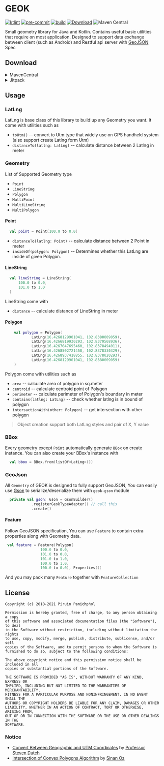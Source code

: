 # GEOK
[![ktlint](https://img.shields.io/badge/code%20style-%E2%9D%A4-FF4081.svg)](https://ktlint.github.io/)
[![pre-commit](https://img.shields.io/badge/pre--commit-enabled-brightgreen?logo=pre-commit&logoColor=white)](https://github.com/pre-commit/pre-commit)
[![build](https://github.com/piruin/geok/actions/workflows/build.yml/badge.svg)](https://github.com/piruin/geok/actions/workflows/build.yml)
[![Download](https://jitpack.io/v/piruin/geok.svg)](https://jitpack.io/#piruin/geok)
![Maven Central](https://img.shields.io/maven-central/v/io.github.piruin/geok)

Small geometry library for Java and Kotlin. Contains useful basic utilities that require on most application. Designed
to support data exchange between client (such as Android) and Restful api server with [GeoJSON](http://geojson.org/)
Spec

## Download

<details>
<summary>MavenCentral</summary>

```groovy
def geokVersion = '1.2.0' //see download badge or latest released tag

repositories {
  mavenCentral()
}

// For multiplatform projects
kotlin {
  sourceSets {
    commonMain {
      dependencies {
        implementation "io.github.piruin:geok:$geokVersion"
      }
    }
  }
}

dependencies {
  // For JVM or JS
  implementation "io.github.piruin:geok:$geokVersion"
  // For JVM only
  implementation "io.github.piruin:geok-gson:$geokVersion" // for work with `gson` library
}
```

</details>
<details>
<summary>Jitpack</summary>

```groovy
def geokVersion = '1.2.0' //see download badge or latest released tag

repositories {
  maven { url 'https://jitpack.io' }
}

// For multiplatform projects
kotlin {
  sourceSets {
    commonMain {
      dependencies {
        implementation "com.github.piruin.geok:geok:$geokVersion"
      }
    }
  }
}

dependencies {
  // For JVM or JS
  implementation "com.github.piruin.geok:geok:$geokVersion"
  // For JVM only
  implementation "com.github.piruin.geok:geok-gson:$geokVersion" // for work with `gson` library
}
```

</details>

## Usage

### LatLng

LatLng is base class of this library to build up any Geometry you want. It come with utilities such as

- `toUtm()` -- convert to Utm type that widely use on GPS handheld system (also support create Latlng form Utm)
- `distanceTo(latlng: LatLng)` -- calculate distance between 2 Latlng in meter

### Geometry

List of Supported Geometry type
- `Point`
- `LineString`
- `Polygon`
- `MultiPoint`
- `MultiLineString`
- `MultiPolygon`

#### Point

```kotlin
  val point = Point(100.0 to 0.0)
```
- `distanceTo(latlng: Point)` -- calculate distance between 2 Point in meter
- `insideOf(polygon: Polygon)` -- Determines whether this LatLng are inside of given Polygon.

#### LineString

```kotlin
  val lineString = LineString(
      100.0 to 0.0,
      101.0 to 1.0
  )
```
LineString come with
- `distance` -- calculate distance of LineString in meter

#### Polygon

```kotlin
    val polygon = Polygon(
            LatLng(16.4268129901041, 102.8380009059),
            LatLng(16.4266819930293, 102.8379568936),
            LatLng(16.4267047695460, 102.8378494011),
            LatLng(16.4268502721458, 102.8378330329),
            LatLng(16.4268937418855, 102.8378020293),
            LatLng(16.4268129901041, 102.8380009059)
    )
```

Polygon come with utilities such as
- `area` -- calculate area of polygon in sq.meter
- `centroid` -- calculate centroid point of Polygon
- `perimeter` -- calculate perimeter of Polygon's boundary in meter
- `contains(latlng: LatLng)` -- check whether latlng is in bound of polygon
- `intersactionWith(other: Polygon)` -- get intersection with other polygon

> Object creation support both LatLng styles and pair of X, Y value

### BBox

Every geometry except `Point` automatically generate `BBox` on create instance.
You can also create your BBox's instance with

```kotlin
  val bbox = BBox.from(listOf<LatLng>())
```

### GeoJson

All `Geometry` of GEOK is designed to fully support GeoJSON,
You can easily use [Gson](https://github.com/google/gson) to serialize/deserialize them with `geok-gson` module

```kotlin
  private val gson: Gson = GsonBuilder()
            .registerGeokTypeAdapter() // call this
            .create()
```

#### Feature

Follow GeoJSON specification, You can use `Feature` to contain extra properties along with Geometry data.

```kotlin
 val feature = Feature(Polygon(
                100.0 to 0.0,
                101.0 to 0.0,
                101.0 to 1.0,
                100.0 to 1.0,
                100.0 to 0.0), Properties())
```

And you may pack many `Feature` together with `FeatureCollection`

## License

    Copyright (c) 2018-2021 Piruin Panichphol

    Permission is hereby granted, free of charge, to any person obtaining a copy
    of this software and associated documentation files (the "Software"), to deal
    in the Software without restriction, including without limitation the rights
    to use, copy, modify, merge, publish, distribute, sublicense, and/or sell
    copies of the Software, and to permit persons to whom the Software is
    furnished to do so, subject to the following conditions:

    The above copyright notice and this permission notice shall be included in all
    copies or substantial portions of the Software.

    THE SOFTWARE IS PROVIDED "AS IS", WITHOUT WARRANTY OF ANY KIND, EXPRESS OR
    IMPLIED, INCLUDING BUT NOT LIMITED TO THE WARRANTIES OF MERCHANTABILITY,
    FITNESS FOR A PARTICULAR PURPOSE AND NONINFRINGEMENT. IN NO EVENT SHALL THE
    AUTHORS OR COPYRIGHT HOLDERS BE LIABLE FOR ANY CLAIM, DAMAGES OR OTHER
    LIABILITY, WHETHER IN AN ACTION OF CONTRACT, TORT OR OTHERWISE, ARISING FROM,
    OUT OF OR IN CONNECTION WITH THE SOFTWARE OR THE USE OR OTHER DEALINGS IN THE
    SOFTWARE.

### Notice

- [Convert Between Geographic and UTM Coordinates](http://www.uwgb.edu/dutchs/UsefulData/ConvertUTMNoOZ.HTM)
  by [Professor Steven Dutch](http://www.uwgb.edu/dutchs/index.htm)
- [Intersection of Convex Polygons Algorithm](https://www.swtestacademy.com/intersection-convex-polygons-algorithm/)
  by [Sinan Oz](https://www.swtestacademy.com/author/sinanoz/)
